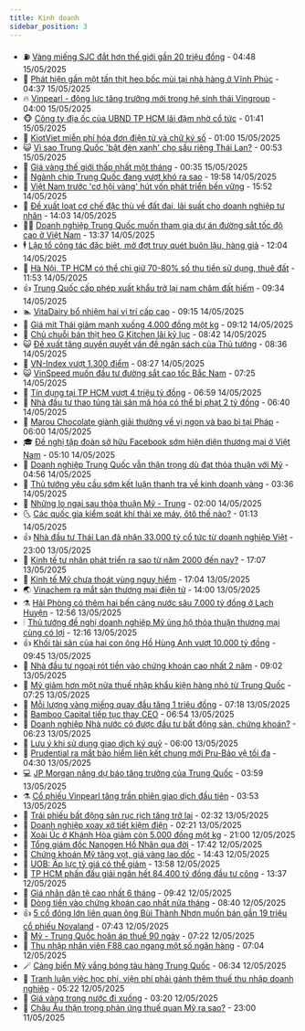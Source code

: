 ```yaml
---
title: Kinh doanh
sidebar_position: 3
---
```


<!-- vnexpress-kinh-doanh:START -->
- ⛽️ [Vàng miếng SJC đắt hơn thế giới gần 20 triệu đồng](https://vnexpress.net/chenh-lech-vang-mieng-va-the-gioi-len-gan-20-trieu-dong-mot-luong-4886293.html) - 04:48 15/05/2025
- 🐲 [Phát hiện gần một tấn thịt heo bốc mùi tại nhà hàng ở Vĩnh Phúc](https://vnexpress.net/phat-hien-gan-mot-tan-thit-heo-boc-mui-tai-nha-hang-o-vinh-phuc-4886273.html) - 04:37 15/05/2025
- 🔥 [Vinpearl - động lực tăng trưởng mới trong hệ sinh thái Vingroup](https://vnexpress.net/vinpearl-dong-luc-tang-truong-moi-trong-he-sinh-thai-vingroup-4882919.html) - 04:00 15/05/2025
- 🐵 [Công ty địa ốc của UBND TP HCM lãi đậm nhờ cổ tức](https://vnexpress.net/cong-ty-dia-oc-cua-ubnd-tp-hcm-lai-dam-nho-co-tuc-4886098.html) - 01:41 15/05/2025
- 🦅 [KiotViet miễn phí hóa đơn điện tử và chữ ký số](https://vnexpress.net/kiotviet-mien-phi-hoa-don-dien-tu-va-chu-ky-so-4886005.html) - 01:00 15/05/2025
- 😺 [Vì sao Trung Quốc &#39;bật đèn xanh&#39; cho sầu riêng Thái Lan?](https://vnexpress.net/vi-sao-trung-quoc-bat-den-xanh-cho-sau-rieng-thai-lan-4884756.html) - 00:53 15/05/2025
- 🤩 [Giá vàng thế giới thấp nhất một tháng](https://vnexpress.net/gia-vang-the-gioi-thap-nhat-mot-thang-4886111.html) - 00:35 15/05/2025
- 🌮 [Ngành chip Trung Quốc đang vượt khó ra sao](https://vnexpress.net/nganh-chip-trung-quoc-dang-vuot-kho-ra-sao-4885924.html) - 19:58 14/05/2025
- 🧰 [Việt Nam trước &#39;cơ hội vàng&#39; hút vốn phát triển bền vững](https://vnexpress.net/viet-nam-truoc-co-hoi-vang-hut-von-phat-trien-ben-vung-4885955.html) - 15:52 14/05/2025
- 🤔 [Đề xuất loạt cơ chế đặc thù về đất đai, lãi suất cho doanh nghiệp tư nhân](https://vnexpress.net/de-xuat-loat-co-che-dac-thu-ve-dat-dai-lai-suat-cho-doanh-nghiep-tu-nhan-4886052.html) - 14:03 14/05/2025
- 🧑‍💻 [Doanh nghiệp Trung Quốc muốn tham gia dự án đường sắt tốc độ cao ở Việt Nam](https://vnexpress.net/doanh-nghiep-trung-quoc-muon-tham-gia-du-an-duong-sat-toc-do-cao-o-viet-nam-4886017.html) - 13:37 14/05/2025
- 🕴 [Lập tổ công tác đặc biệt, mở đợt truy quét buôn lậu, hàng giả](https://vnexpress.net/lap-to-cong-tac-dac-biet-mo-dot-truy-quet-buon-lau-hang-gia-4886041.html) - 12:04 14/05/2025
- 🦩 [Hà Nội, TP HCM có thể chỉ giữ 70-80% số thu tiền sử dụng, thuê đất](https://vnexpress.net/ha-noi-tp-hcm-co-the-giu-70-80-so-thu-tien-su-dung-thue-dat-4885935.html) - 11:53 14/05/2025
- 👍 [Trung Quốc cấp phép xuất khẩu trở lại nam châm đất hiếm](https://vnexpress.net/trung-quoc-cap-phep-xuat-khau-tro-lai-nam-cham-dat-hiem-4885921.html) - 09:34 14/05/2025
- 🏊 [VitaDairy bổ nhiệm hai vị trí cấp cao](https://vnexpress.net/vitadairy-bo-nhiem-hai-vi-tri-cap-cao-4885936.html) - 09:15 14/05/2025
- 🤡 [Giá mít Thái giảm mạnh xuống 4.000 đồng một kg](https://vnexpress.net/gia-mit-thai-giam-manh-xuong-4-000-dong-mot-kg-4885738.html) - 09:12 14/05/2025
- 👀 [Chủ chuỗi bán thịt heo G Kitchen lãi kỷ lục](https://vnexpress.net/chu-chuoi-ban-thit-heo-g-kitchen-lai-ky-luc-4885910.html) - 08:42 14/05/2025
- 😺 [Đề xuất tăng quyền quyết vấn đề ngân sách của Thủ tướng](https://vnexpress.net/de-xuat-tang-quyen-quyet-van-de-ngan-sach-cua-thu-tuong-4885893.html) - 08:36 14/05/2025
- 🦣 [VN-Index vượt 1.300 điểm](https://vnexpress.net/vn-index-vuot-1-300-diem-4885938.html) - 08:27 14/05/2025
- 😺 [VinSpeed muốn đầu tư đường sắt cao tốc Bắc Nam](https://vnexpress.net/vinspeed-muon-dau-tu-duong-sat-cao-toc-bac-nam-4885865.html) - 07:25 14/05/2025
- 💼 [Tín dụng tại TP HCM vượt 4 triệu tỷ đồng](https://vnexpress.net/tin-dung-tai-tp-hcm-vuot-4-trieu-ty-dong-4885841.html) - 06:59 14/05/2025
- 🤗 [Nhà đầu tư thao túng tài sản mã hóa có thể bị phạt 2 tỷ đồng](https://vnexpress.net/nha-dau-tu-thao-tung-tai-san-ma-hoa-co-the-bi-phat-2-ty-dong-4885859.html) - 06:40 14/05/2025
- 👀 [Marou Chocolate giành giải thưởng về vị ngon và bao bì tại Pháp](https://vnexpress.net/marou-chocolate-gianh-giai-thuong-ve-vi-ngon-va-bao-bi-tai-phap-4885829.html) - 06:00 14/05/2025
- 🎓 [Đề nghị tập đoàn sở hữu Facebook sớm hiện diện thương mại ở Việt Nam](https://vnexpress.net/de-nghi-tap-doan-so-huu-facebook-som-hien-dien-thuong-mai-o-viet-nam-4885825.html) - 05:10 14/05/2025
- 🗽 [Doanh nghiệp Trung Quốc vẫn thận trọng dù đạt thỏa thuận với Mỹ](https://vnexpress.net/doanh-nghiep-trung-quoc-van-than-trong-du-dat-thoa-thuan-voi-my-4885694.html) - 04:56 14/05/2025
- 🚀 [Thủ tướng yêu cầu sớm kết luận thanh tra về kinh doanh vàng](https://vnexpress.net/thu-tuong-yeu-cau-som-ket-luan-thanh-tra-ve-kinh-doanh-vang-4885630.html) - 03:36 14/05/2025
- 🤗 [Những lo ngại sau thỏa thuận Mỹ - Trung](https://vnexpress.net/nhung-lo-ngai-sau-thoa-thuan-my-trung-4885368.html) - 02:00 14/05/2025
- 🌜 [Các quốc gia kiểm soát khí thải xe máy, ôtô thế nào?](https://vnexpress.net/cac-quoc-gia-kiem-soat-khi-thai-xe-may-oto-the-nao-4885557.html) - 01:13 14/05/2025
- 👍 [Nhà đầu tư Thái Lan đã nhận 33.000 tỷ cổ tức từ doanh nghiệp Việt](https://vnexpress.net/nha-dau-tu-thai-lan-da-nhan-33-000-ty-co-tuc-tu-doanh-nghiep-viet-4884826.html) - 23:00 13/05/2025
- 🤖 [Kinh tế tư nhân phát triển ra sao từ năm 2000 đến nay?](https://vnexpress.net/kinh-te-tu-nhan-phat-trien-ra-sao-tu-nam-2000-den-nay-4869228.html) - 17:07 13/05/2025
- 🫣 [Kinh tế Mỹ chưa thoát vùng nguy hiểm](https://vnexpress.net/kinh-te-my-chua-thoat-vung-nguy-hiem-4885361.html) - 17:04 13/05/2025
- 🌏 [Vinachem ra mắt sàn thương mại điện tử](https://vnexpress.net/vinachem-ra-mat-san-thuong-mai-dien-tu-4885255.html) - 14:00 13/05/2025
- ⚗️ [Hải Phòng có thêm hai bến cảng nước sâu 7.000 tỷ đồng ở Lạch Huyện](https://vnexpress.net/hai-phong-co-them-hai-ben-cang-nuoc-sau-7-000-ty-dong-o-lach-huyen-4885507.html) - 12:56 13/05/2025
- 🕯 [Thủ tướng đề nghị doanh nghiệp Mỹ ủng hộ thỏa thuận thương mại cùng có lợi](https://vnexpress.net/thu-tuong-de-nghi-doanh-nghiep-my-ung-ho-thoa-thuan-thuong-mai-cung-co-loi-4885523.html) - 12:16 13/05/2025
- 👍 [Khối tài sản của hai con ông Hồ Hùng Anh vượt 10.000 tỷ đồng](https://vnexpress.net/khoi-tai-san-cua-hai-con-ong-ho-hung-anh-vuot-10-000-ty-dong-4885464.html) - 09:45 13/05/2025
- 🤠 [Nhà đầu tư ngoại rót tiền vào chứng khoán cao nhất 2 năm](https://vnexpress.net/nha-dau-tu-ngoai-rot-tien-vao-chung-khoan-cao-nhat-2-nam-4885427.html) - 09:02 13/05/2025
- 🌊 [Mỹ giảm hơn một nửa thuế nhập khẩu kiện hàng nhỏ từ Trung Quốc](https://vnexpress.net/my-giam-hon-mot-nua-thue-nhap-khau-kien-hang-nho-tu-trung-quoc-4885331.html) - 07:25 13/05/2025
- 🌈 [Mỗi lượng vàng miếng quay đầu tăng 1 triệu đồng](https://vnexpress.net/moi-luong-vang-mieng-quay-dau-tang-1-trieu-dong-4885343.html) - 07:18 13/05/2025
- 🥳 [Bamboo Capital tiếp tục thay CEO](https://vnexpress.net/bamboo-capital-tiep-tuc-thay-ceo-4885326.html) - 06:54 13/05/2025
- 🐻 [Doanh nghiệp Nhà nước có được đầu tư bất động sản, chứng khoán?](https://vnexpress.net/doanh-nghiep-nha-nuoc-co-duoc-dau-tu-bat-dong-san-chung-khoan-4885268.html) - 06:23 13/05/2025
- 💫 [Lưu ý khi sử dụng giao dịch ký quỹ](https://vnexpress.net/luu-y-khi-su-dung-giao-dich-ky-quy-4884776.html) - 06:00 13/05/2025
- 🤩 [Prudential ra mắt bảo hiểm liên kết chung mới Pru-Bảo vệ tối đa](https://vnexpress.net/prudential-ra-mat-bao-hiem-lien-ket-chung-moi-pru-bao-ve-toi-da-4885248.html) - 04:30 13/05/2025
- 💻 [JP Morgan nâng dự báo tăng trưởng của Trung Quốc](https://vnexpress.net/jp-morgan-nang-du-bao-tang-truong-cua-trung-quoc-4885165.html) - 03:59 13/05/2025
- ⚗️ [Cổ phiếu Vinpearl tăng trần phiên giao dịch đầu tiên](https://vnexpress.net/co-phieu-vinpearl-tang-tran-phien-giao-dich-dau-tien-4885237.html) - 03:53 13/05/2025
- 🌈 [Trái phiếu bất động sản rục rịch tăng trở lại](https://vnexpress.net/trai-phieu-bat-dong-san-ruc-rich-tang-tro-lai-4885050.html) - 02:32 13/05/2025
- 🌝 [Doanh nghiệp xoay xở tiết kiệm điện](https://vnexpress.net/doanh-nghiep-xoay-xo-tiet-kiem-dien-4884723.html) - 02:21 13/05/2025
- 🥸 [Xoài Úc ở Khánh Hòa giảm còn 5.000 đồng một kg](https://vnexpress.net/xoai-uc-o-khanh-hoa-giam-con-5-000-dong-mot-kg-4885044.html) - 21:00 12/05/2025
- 🦆 [Tổng giám đốc Nanogen Hồ Nhân qua đời](https://vnexpress.net/ong-ho-nhan-con-re-gia-toc-son-kim-qua-doi-o-tuoi-59-4885070.html) - 17:42 12/05/2025
- 🌋 [Chứng khoán Mỹ tăng vọt, giá vàng lao dốc](https://vnexpress.net/chung-khoan-my-tang-vot-gia-vang-lao-doc-4885047.html) - 14:43 12/05/2025
- 🦍 [UOB: Áp lực tỷ giá có thể giảm](https://vnexpress.net/uob-ap-luc-ty-gia-co-the-giam-4884959.html) - 13:58 12/05/2025
- 🤔 [TP HCM phấn đấu giải ngân hết 84.400 tỷ đồng đầu tư công](https://vnexpress.net/tp-hcm-phan-dau-giai-ngan-het-84-400-ty-dong-dau-tu-cong-4885030.html) - 13:37 12/05/2025
- 🧰 [Giá nhân dân tệ cao nhất 6 tháng](https://vnexpress.net/gia-nhan-dan-te-cao-nhat-6-thang-4884856.html) - 09:42 12/05/2025
- 🌝 [Dòng tiền vào chứng khoán cao nhất nửa tháng](https://vnexpress.net/dong-tien-vao-chung-khoan-cao-nhat-nua-thang-4884841.html) - 08:40 12/05/2025
- 👍 [5 cổ đông lớn liên quan ông Bùi Thành Nhơn muốn bán gần 19 triệu cổ phiếu Novaland](https://vnexpress.net/5-co-dong-lon-lien-quan-ong-bui-thanh-nhon-muon-ban-gan-19-trieu-co-phieu-novaland-4884769.html) - 07:43 12/05/2025
- 🗽 [Mỹ - Trung Quốc hoãn áp thuế 90 ngày](https://vnexpress.net/my-trung-quoc-dung-ap-thue-90-ngay-4884780.html) - 07:22 12/05/2025
- 🐎 [Thu nhập nhân viên F88 cao ngang một số ngân hàng](https://vnexpress.net/thu-nhap-nhan-vien-f88-cao-ngang-mot-so-ngan-hang-4884751.html) - 07:04 12/05/2025
- 🪄 [Cảng biển Mỹ vắng bóng tàu hàng Trung Quốc](https://vnexpress.net/cang-bien-my-vang-bong-tau-hang-trung-quoc-4884636.html) - 06:34 12/05/2025
- 🎊 [Tranh luận việc học phí, viện phí phải gánh thêm thuế thu nhập doanh nghiệp](https://vnexpress.net/tranh-luan-viec-hoc-phi-vien-phi-phai-ganh-them-thue-thu-nhap-doanh-nghiep-4884717.html) - 05:22 12/05/2025
- 🗽 [Giá vàng trong nước đi xuống](https://vnexpress.net/gia-vang-trong-nuoc-chenh-18-trieu-dong-so-voi-the-gioi-4884632.html) - 03:20 12/05/2025
- 🦩 [Châu Âu thận trọng phản ứng thuế quan Mỹ ra sao?](https://vnexpress.net/chau-au-than-trong-phan-ung-thue-quan-my-ra-sao-4884237.html) - 23:00 11/05/2025<!-- vnexpress-kinh-doanh:END -->
